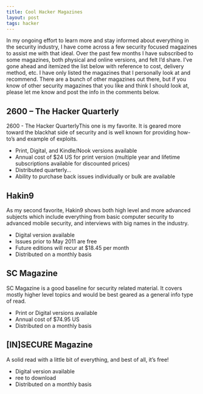 ```yaml
---
title: Cool Hacker Magazines
layout: post
tags: hacker
---
```


In my ongoing effort to learn more and stay informed about everything in the security industry, I have come across a few security focused magazines to assist me with that ideal. Over the past few months I have subscribed to some magazines, both physical and online versions, and felt I’d share. I’ve gone ahead and itemized the list below with reference to cost, delivery method, etc. I have only listed the magazines that I personally look at and recommend. There are a bunch of other magazines out there, but if you know of other security magazines that you like and think I should look at, please let me know and post the info in the comments below.

## 2600 – The Hacker Quarterly

2600 - The Hacker QuarterlyThis one is my favorite. It is geared more toward the blackhat side of security and is well known for providing how-to’s and example of exploits.

- Print, Digital, and Kindle/Nook versions available
- Annual cost of $24 US for print version (multiple year and lifetime subscriptions available for discounted prices)
- Distributed quarterly…
- Ability to purchase back issues individually or bulk are available

 

## Hakin9

As my second favorite, Hakin9 shows both high level and more advanced subjects which include everything from basic computer security to advanced mobile security, and interviews with big names in the industry.

- Digital version available
- Issues prior to May 2011 are free
- Future editions will recur at $18.45 per month
- Distributed on a monthly basis

## SC Magazine

SC Magazine is a good baseline for security related material. It covers mostly higher level topics and would be best geared as a general info type of read.

- Print or Digital versions available
- Annual cost of $74.95 US
- Distributed on a monthly basis

## [IN]SECURE Magazine

A solid read with a little bit of everything, and best of all, it’s free!

- Digital version available
- ree to download
- Distributed on a monthly basis
